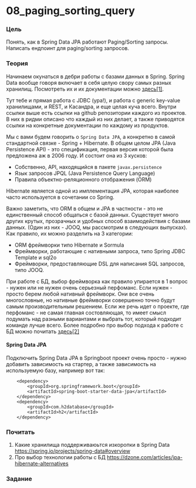 # 08_paging_sorting_query

### Цель

Понять, как в Spring Data JPA работают Paging/Sorting запросы. Написать ендпоинт для paging/sorting запросов.

### Теория

Начинаем окунаться в дебри работы с базами данных в Spring. Spring Data вообще говоря включает в себя
целую свору самых разных хранилищ. Посмотреть их и их документации можно [здесь[1]](https://spring.io/projects/spring-data#overview).

Тут тебе и прямая работа с JDBC (ура!), и работа с generic key-value хранилищами, и REST, и Касандра, и еще целая куча всего.
Внутри ссылки выше есть ссылки на github репозитории каждого из проектов. В них в ридми описано что каждый из них делает, 
а также приводятся ссылки на конкретные документации по каждому из продуктов.

Мы с вами будем говорить о ```Spring Data JPA```, а конкретно в самой стандартной связке - Spring + Hibernate. В общем целом 
JPA (Java Persistence API) - это спецификация, первая версия которой была предложена аж в 2006 году. И состоит она из 3 кусков:
- Собственно, API, находящийся в пакете ```javax.persistence```
- Язык запросов JPQL (Java Persistence Query Language)
- Правила объектно-реляционного отображения (ORM)

Hibernate является одной из имплементация JPA, которая наиболее часто используется в сочетании со Spring.

Важно заметить, что ORM в общем и JPA в частности - это не единственный способ общаться с базой данных. Существует много 
других крутых, прозрачных и удобных способ взаимодействия с базами данных. (Один из них - JOOQ, мы рассмотрим в следующих 
выпусках). Как правило, их можно разделить на 3 категории:
- ORM фреймворки типо Hibernate и Sormula
- Фреймворки, работающие с нативными запроса, типо Spring JDBC Template и sql2o
- Фреймворки, предоставляющие DSL для написания SQL запросов, типо JOOQ.

При работе с БД, выбор фреймворка как правило упирается в 1 вопрос - нужен или не нужен очень серьезный перфоманс. Если
нужен - просто берем любой нативный фреймворк. Они все очень многословные, но нативные фреймворки совершенно точно будут 
самым производительным решением. Если же речь идет о проекте, где перфоманс - не самая главная состовляющая, то имеет 
смысл подумать над разными вариантами и выбрать тот, который подходит команде лучше всего. Более подробно про выбор подхода
к работе с БД можно почитать [здесь[2]](https://dzone.com/articles/jpa-hibernate-alternatives)

#### Spring Data JPA

Подключить Spring Data JPA в Springboot проект очень просто - нужно добавить зависимость на стартер, а также зависимость
на используемую базу, например вот так:
```
    <dependency>
        <groupId>org.springframework.boot</groupId>
        <artifactId>spring-boot-starter-data-jpa</artifactId>
    </dependency>
    <dependency>
        <groupId>com.h2database</groupId>
        <artifactId>h2</artifactId>
    </dependency>
```





### Почитать

1. Какие хранилища поддерживаюьтся изкоропки в Spring Data https://spring.io/projects/spring-data#overview
2. Про выбор технологии работы с БД https://dzone.com/articles/jpa-hibernate-alternatives

### Задание
